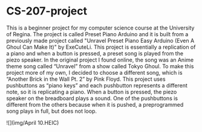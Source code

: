 # CS-207-project
This is a beginner project for my computer science course at the University of Regina.
The project is called Preset Piano Arduino and it is built from a previously made project called "Unravel Preset Piano Easy Arduino (Even A Ghoul Can Make It)" by ExeCuteLi. This project is essentially a replication of a piano and when a button is pressed, a preset song is played from the piezo speaker. In the original project I found online, the song was an Anime theme song called “Unravel” from a show called Tokyo Ghoul. To make this project more of my own, I decided to choose a different song, which is “Another Brick in the Wall Pt. 2” by Pink Floyd. 
This project uses pushbuttons as “piano keys” and each pushbutton represents a different note, so it is replicating a piano. When a button is pressed, the piezo speaker on the breadboard plays a sound. One of the pushbuttons is different from the others because when it is pushed, a preprogrammed song plays in full, but does not loop. 

![](img/April 10.HEIC)
